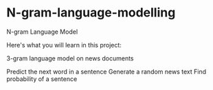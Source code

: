 # N-gram-language-modelling
N-gram Language Model

Here's what you will learn in this project:


3-gram language model on news documents
    


Predict the next word in a sentence
 Generate a random news text
    Find probability of a sentence

